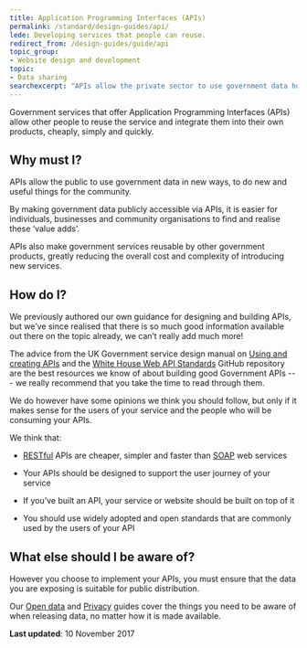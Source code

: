 ```yaml
---
title: Application Programming Interfaces (APIs)
permalink: /standard/design-guides/api/
lede: Developing services that people can reuse.
redirect_from: /design-guides/guide/api
topic_group:
- Website design and development
topic:
- Data sharing
searchexcerpt: "APIs allow the private sector to use government data holdings in new ways that generate significant value for the community and economy."
---
```


Government services that offer Application Programming Interfaces (APIs) allow other people to reuse the service and integrate them into their own products, cheaply, simply and quickly.

## Why must I?

APIs allow the public to use government data in new ways, to do new and useful things for the community.

By making government data publicly accessible via APIs, it is easier for individuals, businesses and community organisations to find and realise these ‘value adds’.

APIs also make government services reusable by other government products, greatly reducing the overall cost and complexity of introducing new services. 

## How do I?

We previously authored our own guidance for designing and building APIs, but we’ve since realised that there is so much good information available out there on the topic already, we can’t really add much more!

The advice from the UK Government service design manual on [Using and creating APIs](https://www.gov.uk/service-manual/technology/application-programming-interfaces-apis) and the [White House Web API Standards](https://github.com/WhiteHouse/api-standards) GitHub repository are the best resources we know of about building good Government APIs --- we really recommend that you take the time to read through them.

We do however have some opinions we think you should follow, but only if it makes sense for the users of your service and the people who will be consuming your APIs.

We think that:

- [RESTful](https://en.wikipedia.org/wiki/Representational_state_transfer) APIs are cheaper, simpler and faster than [SOAP](https://en.wikipedia.org/wiki/SOAP) web services

- Your APIs should be designed to support the user journey of your service

- If you’ve built an API, your service or website should be built on top of it

- You should use widely adopted and open standards that are commonly used by the users of your API

## What else should I be aware of?

However you choose to implement your APIs, you must ensure that the data you are exposing is suitable for public distribution.

Our [Open data](https://www.dta.gov.au/standard/design-guides/open-data/) and [Privacy](https://www.dta.gov.au/standard/design-guides/privacy/) guides cover the things you need to be aware of when releasing data, no matter how it is made available.

**Last updated**: 10 November 2017
